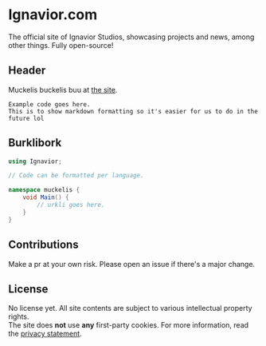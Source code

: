 # Ignavior.com

The official site of Ignavior Studios, showcasing projects and news, among other things. Fully open-source!

## Header

Muckelis buckelis buu at [the site](https://ignavior.com).

```
Example code goes here.
This is to show markdown formatting so it's easier for us to do in the future lol
```

## Burklibork

```c#
using Ignavior;

// Code can be formatted per language.

namespace muckelis {
    void Main() {
        // urkli goes here.
    }
}
```

## Contributions

Make a pr at your own risk. Please open an issue if there's a major change.

## License

No license yet. All site contents are subject to various intellectual property rights.\
The site does __not__ use **any** first-party cookies. For more information, read the [privacy statement](https://www.ignavior.com/about/privacy).
